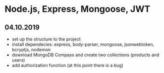 # Node.js, Express, Mongoose, JWT

## 04.10.2019

- set up the structure to the project
- install dependecies: express, body-parser, mongoose, jsonwebtoken, bcryptjs, nodemon
- download MongoDB Compass and create two collections (products and users)
- add authorization function (at this point there is a bug)
